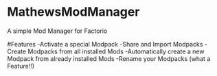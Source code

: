 # MathewsModManager
A simple Mod Manager for Factorio

#Features
-Activate a special Modpack
-Share and Import Modpacks
-Create Modpacks from all installed Mods
-Automatically create a new Modpack from already installed Mods
-Rename your Modpacks (what a Feature!!)
